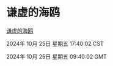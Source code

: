 # 谦虚的海鸥
[谦虚的海鸥](http://219.139.199.238:56308/qxdho/course/base/hotlink/index.php)

2024年 10月 25日 星期五 17:40:02 CST

2024年 10月 25日 星期五 09:40:02 GMT
